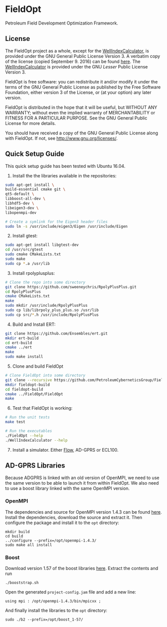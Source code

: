 # FieldOpt
Petroleum Field Development Optimization Framework.

## License
The FieldOpt project as a whole, except for the
[WellIndexCalculator](FieldOpt/WellIndexCalculator), is
provided under the GNU General Public License Version 3.
A verbatim copy of the license (copied September 9. 2016) can be
found [here](LICENSE.md).
The [WellIndexCalculator](FieldOpt/WellIndexCalculator) is
provided under the GNU _Lesser_ Public License Version 3.

FieldOpt is free software: you can redistribute it and/or modify
it under the terms of the GNU General Public License as published by
the Free Software Foundation, either version 3 of the License, or
(at your option) any later version.

FieldOpt is distributed in the hope that it will be useful,
but WITHOUT ANY WARRANTY; without even the implied warranty of
MERCHANTABILITY or FITNESS FOR A PARTICULAR PURPOSE.  See the
GNU General Public License for more details.

You should have received a copy of the GNU General Public License
along with FieldOpt.  If not, see <http://www.gnu.org/licenses/>.


## Quick Setup Guide
This quick setup guide has been tested with Ubuntu 16.04.

1. Install the the libraries available in the repositories:
```bash
sudo apt-get install \
build-essential cmake git \
qt5-default \
libboost-all-dev \
libhdf5-dev \
libeigen3-dev \
libopenmpi-dev

# Create a symlink for the Eigen3 header files
sudo ln -s /usr/include/eigen3/Eigen /usr/include/Eigen
```

2. Install gtest:
```bash
sudo apt-get install libgtest-dev
cd /usr/src/gtest
sudo cmake CMakeLists.txt
sudo make
sudo cp *.a /usr/lib
```

3. Install rpolyplusplus:
```bash
# Clone the repo into some directory
git clone https://github.com/sweeneychris/RpolyPlusPlus.git
cd RpolyPlusPlus
cmake CMakeLists.txt
make
sudo mkdir /usr/include/RpolyPlusPlus
sudo cp lib/librpoly_plus_plus.so /usr/lib
sudo cp src/*.h /usr/include/RpolyPlusPlus
```

4. Build and Install ERT:
```bash
git clone https://github.com/Ensembles/ert.git
mkdir ert-build
cd ert-build
cmake ../ert
make
sudo make install
```

5. Clone and build FieldOpt
```bash
# Clone FieldOpt into some directory
git clone --recursive https://github.com/PetroleumCyberneticsGroup/FieldOpt.git
mkdir fieldopt-build
cd fieldopt-build
cmake ../FieldOpt/FieldOpt
make
```

6. Test that FieldOpt is working:
```bash
# Run the unit tests
make test

# Run the executables
./FieldOpt --help
./WellIndexCalculator --help
```

7. Install a simulator. Either [Flow](http://opm-project.org?page_id=19), AD-GPRS or ECL100.

## AD-GPRS Libraries
Because ADGPRS is linked with an old version of OpenMPI, we need to use the same version to be able to launch it from within FieldOpt. We also need to use a boost library linked with the same OpenMPI version.

### OpenMPI
The dependencies and source for OpenMPI version 1.4.3 can be found [here](https://launchpad.net/ubuntu/precise/amd64/openmpi-bin/1.4.3-2.1ubuntu3). Install the dependencies, download the source and extract it. Then configure the package and install it to the `opt` directory:
```
mkdir build
cd build
../configure --prefix=/opt/openmpi-1.4.3/
sudo make all install
```

### Boost
Download version 1.57 of the boost libraries [here](https://sourceforge.net/projects/boost/files/boost/1.57.0/). Extract the contents and run
```
./booststrap.sh
```
Open the generated `project-config.jam` file and add a new line:
```
using mpi : /opt/openmpi-1.4.3/bin/mpicxx ;
```
And finally install the libraries to the `opt` directory:
```
sudo ./b2 --prefix=/opt/boost_1-57/
```


